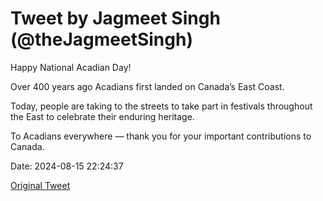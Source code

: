 # Tweet by Jagmeet Singh (@theJagmeetSingh)

Happy National Acadian Day!

Over 400 years ago Acadians first landed on Canada’s East Coast.

Today, people are taking to the streets to take part in festivals throughout the East to celebrate their enduring heritage.

To Acadians everywhere — thank you for your important contributions to Canada.

Date: 2024-08-15 22:24:37

[Original Tweet](https://x.com/theJagmeetSingh/status/1824210613268107718)
